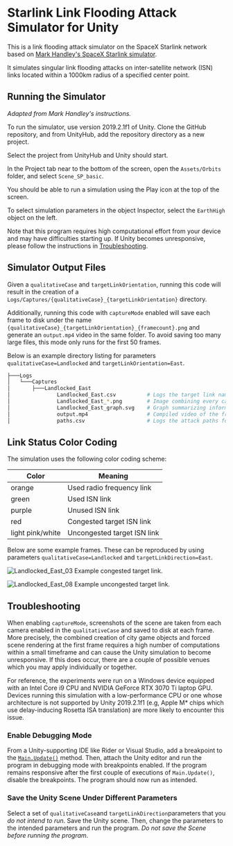 # Starlink Link Flooding Attack Simulator for Unity
This is a link flooding attack simulator on the SpaceX Starlink network based on [Mark Handley's SpaceX Starlink simulator](https://github.com/mhandley/Starlink0031).

It simulates singular link flooding attacks on inter-satellite network (ISN) links located within a 1000km radius of a specified center point.

## Running the Simulator
_Adapted from Mark Handley's instructions._

To run the simulator, use version 2019.2.1f1 of Unity. 
Clone the GitHub repository, and from UnityHub, add the repository directory as a new project.

Select the project from UnityHub and Unity should start.

In the Project tab near to the bottom of the screen, open the  `Assets/Orbits` folder, and select `Scene_SP_basic`.

You should be able to run a simulation using the Play icon at the top of the screen.

To select simulation parameters in the object Inspector, select the `EarthHigh` object on the left.

Note that this program requires high computational effort from your device and may have difficulties starting up.
If Unity becomes unresponsive, please follow the instructions in [Troubleshooting](#troubleshooting).

## Simulator Output Files
Given a `qualitativeCase` and `targetLinkOrientation`, running this code will result in the creation of a `Logs/Captures/{qualitativeCase}_{targetLinkOrientation}` directory.

Additionally, running this code with `captureMode` enabled will save each frame to disk under the name `{qualitativeCase}_{targetLinkOrientation}_{framecount}.png` and generate an `output.mp4` video in the same folder.
To avoid saving too many large files, this mode only runs for the first 50 frames.

Below is an example directory listing for parameters `qualitativeCase=Landlocked` and `targetLinkOrientation=East`.

```bash
├───Logs
│   └───Captures
│       ├───Landlocked_East
│               Landlocked_East.csv          # Logs the target link name, attack route count, and final target link capacity for each frame.
│               Landlocked_East_*.png        # Image combining every camera view of the scene under a frame (if captureMode is enabled)
│               Landlocked_East_graph.svg    # Graph summarizing information from Landlocked_East.csv
│               output.mp4                   # Compiled video of the frames (if captureMode is enabled)
│               paths.csv                    # Logs the attack paths for each frame.
```
## Link Status Color Coding
The simulation uses the following color coding scheme:

| Color | Meaning |
| - | - |
| orange | Used radio frequency link |
| green | Used ISN link |
| purple | Unused ISN link |
| red | Congested target ISN link |
| light pink/white | Uncongested target ISN link |

Below are some example frames.
These can be reproduced by using parameters `qualitativeCase=Landlocked` and `targetLinkDirection=East`.

![Landlocked_East_03](https://github.com/Foalfloater66/starlink-fyp/assets/72133888/579219cf-f900-4b38-9c2a-96f5824a28ef)
Example congested target link.

![Landlocked_East_08](https://github.com/Foalfloater66/starlink-fyp/assets/72133888/af506c12-7e7c-4c56-a769-7e495d62880f)
Example uncongested target link.

## Troubleshooting
When enabling `captureMode`, screenshots of the scene are taken from each camera enabled in the `qualitativeCase` and saved to disk at each frame. 
More precisely, the combined creation of city game objects and forced scene rendering at the first frame requires a high number of computations within a small timeframe and can cause the Unity simulation to become unresponsive.
If this does occur, there are a couple of possible venues which you may apply individually or together.

For reference, the experiments were run on a Windows device equipped with an Intel Core i9 CPU and NVIDIA GeForce RTX 3070 Ti laptop GPU.
Devices running this simulation with a low-performance CPU or one whose architecture is not supported by Unity 2019.2.1f1 (e.g, Apple M* chips which use delay-inducing Rosetta ISA translation) are more likely to encounter this issue.
### Enable Debugging Mode
From a Unity-supporting IDE like Rider or Visual Studio, add a breakpoint to the [`Main.Update()`](https://github.com/Foalfloater66/starlink-fyp/blob/4881396f83662f559eaf89ddb3e5df7abeb6d089/Assets/Main.cs#L333) method.
Then, attach the Unity editor and run the program in debugging mode with breakpoints enabled.
If the program remains responsive after the first couple of executions of `Main.Update()`, disable the breakpoints.
The program should now run as intended.

### Save the Unity Scene Under Different Parameters
Select a set of `qualitativeCase`and `targetLinkDirection`parameters that you _do not intend to run_.
Save the Unity scene.
Then, change the parameters to the intended parameters and run the program. _Do not save the Scene before running the program_.

